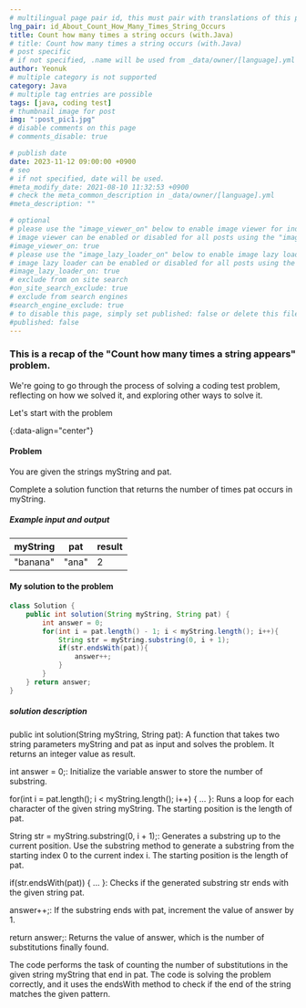 ```yaml
---
# multilingual page pair id, this must pair with translations of this page. (This name must be unique)
lng_pair: id_About_Count_How_Many_Times_String_Occurs
title: Count how many times a string occurs (with.Java)
# title: Count how many times a string occurs (with.Java)
# post specific
# if not specified, .name will be used from _data/owner/[language].yml
author: Yeonuk
# multiple category is not supported
category: Java
# multiple tag entries are possible
tags: [java, coding test]
# thumbnail image for post
img: ":post_pic1.jpg"
# disable comments on this page
# comments_disable: true

# publish date
date: 2023-11-12 09:00:00 +0900
# seo
# if not specified, date will be used.
#meta_modify_date: 2021-08-10 11:32:53 +0900
# check the meta_common_description in _data/owner/[language].yml
#meta_description: ""

# optional
# please use the "image_viewer_on" below to enable image viewer for individual pages or posts (_posts/ or [language]/_posts folders).
# image viewer can be enabled or disabled for all posts using the "image_viewer_posts: true" setting in _data/conf/main.yml.
#image_viewer_on: true
# please use the "image_lazy_loader_on" below to enable image lazy loader for individual pages or posts (_posts/ or [language]/_posts folders).
# image lazy loader can be enabled or disabled for all posts using the "image_lazy_loader_posts: true" setting in _data/conf/main.yml.
#image_lazy_loader_on: true
# exclude from on site search
#on_site_search_exclude: true
# exclude from search engines
#search_engine_exclude: true
# to disable this page, simply set published: false or delete this file
#published: false
---
```


<!-- outline-start -->

### This is a recap of the "Count how many times a string appears" problem.

We're going to go through the process of solving a coding test problem, reflecting on how we solved it, and exploring other ways to solve it.

Let's start with the problem

{:data-align="center"}

<!-- outline-end -->

#### Problem

You are given the strings myString and pat.

Complete a solution function that returns the number of times pat occurs in myString.

##### Example input and output

| myString | pat   | result |
| -------- | ----- | ------ |
| "banana" | "ana" | 2      |

#### My solution to the problem

```java
class Solution {
    public int solution(String myString, String pat) {
        int answer = 0;
        for(int i = pat.length() - 1; i < myString.length(); i++){
            String str = myString.substring(0, i + 1);
            if(str.endsWith(pat)){
                answer++;
            }
        }
    } return answer;
}

```

##### solution description

public int solution(String myString, String pat): A function that takes two string parameters myString and pat as input and solves the problem. It returns an integer value as result.

int answer = 0;: Initialize the variable answer to store the number of substring.

for(int i = pat.length(); i < myString.length(); i++) { ... }: Runs a loop for each character of the given string myString. The starting position is the length of pat.

String str = myString.substring(0, i + 1);: Generates a substring up to the current position. Use the substring method to generate a substring from the starting index 0 to the current index i. The starting position is the length of pat.

if(str.endsWith(pat)) { ... }: Checks if the generated substring str ends with the given string pat.

answer++;: If the substring ends with pat, increment the value of answer by 1.

return answer;: Returns the value of answer, which is the number of substitutions finally found.

The code performs the task of counting the number of substitutions in the given string myString that end in pat. The code is solving the problem correctly, and it uses the endsWith method to check if the end of the string matches the given pattern.
